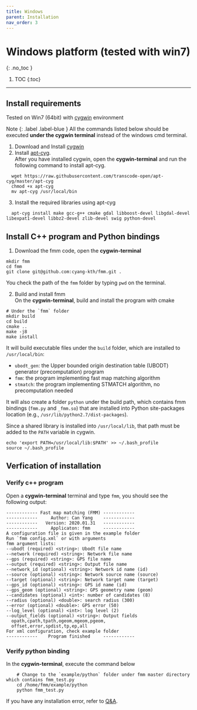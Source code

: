 ```yaml
---
title: Windows
parent: Installation
nav_order: 3
---
```


# Windows platform (tested with win7)
{: .no_toc }

1. TOC
{:toc}
---

## Install requirements

Tested on Win7 (64bit) with [cygwin](https://www.cygwin.com/) environment

Note
{: .label .label-blue }
All the commands listed below should be executed **under the cygwin terminal** instead of
the windows cmd terminal.

1. Download and Install [cygwin](https://www.cygwin.com/)  
2. Install [apt-cyg](https://github.com/transcode-open/apt-cyg).  
After you have installed cygwin, open the **cygwin-terminal** and run the following command to install apt-cyg.  
```
  wget https://raw.githubusercontent.com/transcode-open/apt-cyg/master/apt-cyg
  chmod +x apt-cyg
  mv apt-cyg /usr/local/bin
```  
3. Install the required libraries using apt-cyg  
```
  apt-cyg install make gcc-g++ cmake gdal libboost-devel libgdal-devel libexpat1-devel libbz2-devel zlib-devel swig python-devel
```  

## Install C++ program and Python bindings

1. Download the fmm code, open the **cygwin-terminal**  
```
mkdir fmm
cd fmm
git clone git@github.com:cyang-kth/fmm.git .
```  
You check the path of the `fmm` folder by typing `pwd` on the terminal.

2. Build and install fmm  
On the **cygwin-terminal**, build and install the program with cmake  
```
# Under the `fmm` folder
mkdir build
cd build
cmake ..
make -j8
make install
```  
It will build executable files under the `build` folder, which are installed to `/usr/local/bin`:
- `ubodt_gen`: the Upper bounded origin destination table (UBODT) generator (precomputation) program
- `fmm`: the program implementing fast map matching algorithm
- `stmatch`: the program implementing STMATCH algorithm, no precomputation needed  

It will also create a folder `python` under the build path, which contains fmm bindings (`fmm.py` and `_fmm.so`) that are installed into Python site-packages location (e.g., `/usr/lib/python2.7/dist-packages`).

Since a shared library is installed into `/usr/local/lib`, that path must be added to the `PATH` variable in cygwin.  

```
echo 'export PATH=/usr/local/lib:$PATH' >> ~/.bash_profile
source ~/.bash_profile
```

## Verfication of installation

### Verify c++ program  
Open a **cygwin-terminal** terminal and type `fmm`, you should see the following output:
```
------------ Fast map matching (FMM) ------------
------------     Author: Can Yang    ------------
------------   Version: 2020.01.31   ------------
------------     Applicaton: fmm     ------------
A configuration file is given in the example folder
Run `fmm config.xml` or with arguments
fmm argument lists:
--ubodt (required) <string>: Ubodt file name
--network (required) <string>: Network file name
--gps (required) <string>: GPS file name
--output (required) <string>: Output file name
--network_id (optional) <string>: Network id name (id)
--source (optional) <string>: Network source name (source)
--target (optional) <string>: Network target name (target)
--gps_id (optional) <string>: GPS id name (id)
--gps_geom (optional) <string>: GPS geometry name (geom)
--candidates (optional) <int>: number of candidates (8)
--radius (optional) <double>: search radius (300)
--error (optional) <double>: GPS error (50)
--log_level (optional) <int>: log level (2)
--output_fields (optional) <string>: Output fields
  opath,cpath,tpath,ogeom,mgeom,pgeom,
  offset,error,spdist,tp,ep,all
For xml configuration, check example folder
------------    Program finished     ------------
```  

### Verify python binding  

In the **cygwin-terminal**, execute the command below
```
    # Change to the `example/python` folder under fmm master directory which contains fmm_test.py
    cd /home/fmm/example/python
    python fmm_test.py
```

If you have any installation error, refer to [Q&A](/docs/installation/qa).
